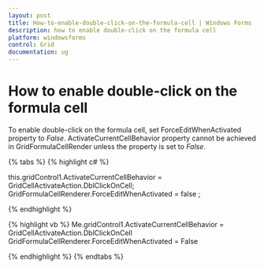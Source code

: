 ```yaml
---
layout: post
title: How-to-enable-double-click-on-the-formula-cell | Windows Forms | Syncfusion
description: how to enable double-click on the formula cell
platform: windowsforms
control: Grid
documentation: ug
---
```


# How to enable double-click on the formula cell

To enable double-click on the formula cell, set ForceEditWhenActivated property to _False_. ActivateCurrentCellBehavior property cannot be achieved in GridFormulaCellRender unless the property is set to _False_. 

{% tabs %}
{% highlight c# %}

this.gridControl1.ActivateCurrentCellBehavior = GridCellActivateAction.DblClickOnCell;
GridFormulaCellRenderer.ForceEditWhenActivated = false ;

{% endhighlight %}

{% highlight vb %}
Me.gridControl1.ActivateCurrentCellBehavior = GridCellActivateAction.DblClickOnCell
GridFormulaCellRenderer.ForceEditWhenActivated = False

{% endhighlight %}
{% endtabs %}